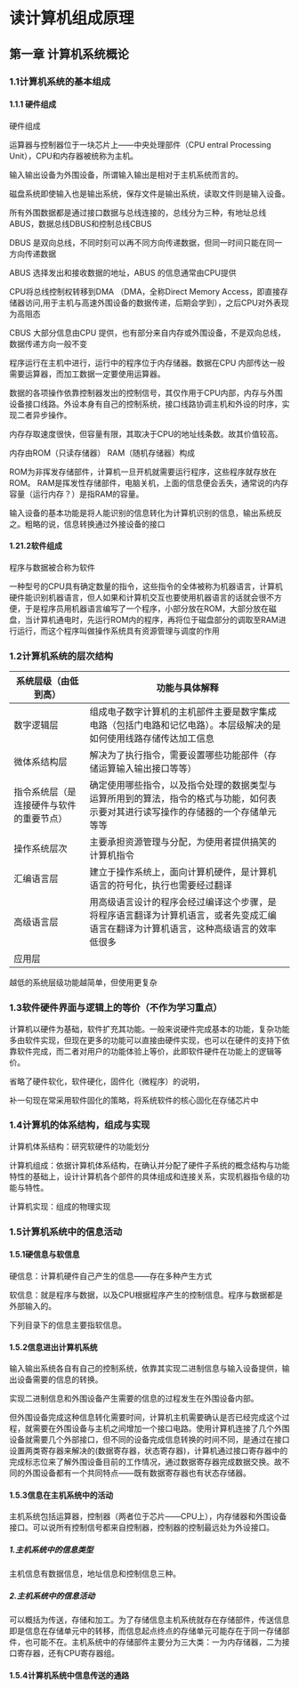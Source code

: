 # 读计算机组成原理

## 第一章 计算机系统概论

### 1.1计算机系统的基本组成

#### 1.1.1 硬件组成

硬件组成

运算器与控制器位于一块芯片上——中央处理部件（CPU entral Processing Unit），CPU和内存器被统称为主机。

输入输出设备为外围设备，所谓输入输出是相对于主机系统而言的。

磁盘系统即使输入也是输出系统，保存文件是输出系统，读取文件则是输入设备。

所有外围数据都是通过接口数据与总线连接的，总线分为三种，有地址总线ABUS，数据总线DBUS和控制总线CBUS

DBUS 是双向总线，不同时刻可以再不同方向传递数据，但同一时间只能在同一方向传递数据

ABUS 选择发出和接收数据的地址，ABUS 的信息通常由CPU提供

CPU将总线控制权转移到DMA （DMA，全称Direct Memory Access，即直接存储器访问,用于主机与高速外围设备的数据传递，后期会学到），之后CPU对外表现为高阻态

CBUS 大部分信息由CPU 提供，也有部分来自内存或外围设备，不是双向总线，数据传递方向一般不变



程序运行在主机中进行，运行中的程序位于内存储器。数据在CPU 内部传达一般需要运算器，而加工数据一定要使用运算器。 

数据的各项操作依靠控制器发出的控制信号，其仅作用于CPU内部，内存与外围设备接口线路。外设本身有自己的控制系统，接口线路协调主机和外设的时序，实现二者异步操作。

内存存取速度很快，但容量有限，其取决于CPU的地址线条数。故其价值较高。

内存由ROM（只读存储器） RAM（随机存储器）构成

ROM为非挥发存储部件，计算机一旦开机就需要运行程序，这些程序就存放在ROM。 RAM是挥发性存储部件，电脑关机，上面的信息便会丢失，通常说的内存容量（运行内存？）是指RAM的容量。

输入设备的基本功能是将人能识别的信息转化为计算机识别的信息，输出系统反之。粗略的说，信息转换通过外接设备的接口







#### 1.21.2软件组成

程序与数据被合称为软件

一种型号的CPU具有确定数量的指令，这些指令的全体被称为机器语言，计算机硬件能识别机器语言，但人如果和计算机交互也要使用机器语言的话就会很不方便，于是程序员用机器语言编写了一个程序，小部分放在ROM，大部分放在磁盘，当计算机通电时，先运行ROM内的程序，再将位于磁盘部分的调取至RAM进行运行，而这个程序叫做操作系统具有资源管理与调度的作用





### 1.2计算机系统的层次结构

| 系统层级（由低到高）                     | 功能与具体解释                                               |
| ---------------------------------------- | ------------------------------------------------------------ |
| 数字逻辑层                               | 组成电子数字计算机的主机部件主要是数字集成电路（包括门电路和记忆电路）。本层级解决的是如何使用线路存储传达加工信息 |
| 微体系结构层                             | 解决为了执行指令，需要设置哪些功能部件（存储运算输入输出接口等等） |
| 指令系统层（是连接硬件与软件的重要节点） | 确定使用哪些指令，以及指令处理的数据类型与运算所用到的算法，指令的格式与功能，如何表示要对其进行读写操作的存储器的一个存储单元等等 |
| 操作系统层次                             | 主要承担资源管理与分配，为使用者提供搞笑的计算机指令         |
| 汇编语言层                               | 建立于操作系统上，面向计算机硬件，是计算机语言的符号化，执行也需要经过翻译 |
| 高级语言层                               | 用高级语言设计的程序会经过编译这个步骤，是将程序语言翻译为计算机语言，或者先变成汇编语言在翻译为计算机语言，这种高级语言的效率低很多 |
| 应用层                                   |                                                              |

越低的系统层级功能越简单，但使用更复杂

### 1.3软件硬件界面与逻辑上的等价（不作为学习重点）

计算机以硬件为基础，软件扩充其功能。一般来说硬件完成基本的功能，复杂功能多由软件实现，但现在更多的功能可以直接由硬件实现，也可以在硬件的支持下依靠软件完成，而二者对用户的功能体验上等价，此即软件硬件在功能上的逻辑等价。

省略了硬件软化，软件硬化，固件化（微程序）的说明，

补一句现在常采用软件固化的策略，将系统软件的核心固化在存储芯片中

### 1.4计算机的体系结构，组成与实现

计算机体系结构：研究软硬件的功能划分

计算机组成：依据计算机体系结构，在确认并分配了硬件子系统的概念结构与功能特性的基础上，设计计算机各个部件的具体组成和连接关系，实现机器指令级的功能与特性。

计算机实现：组成的物理实现

### 1.5计算机系统中的信息活动

#### 1.5.1硬信息与软信息

硬信息：计算机硬件自己产生的信息——存在多种产生方式

软信息：就是程序与数据，以及CPU根据程序产生的控制信息。程序与数据都是外部输入的。

下列目录下的信息主要指软信息。

#### 1.5.2信息进出计算机系统

输入输出系统各自有自己的控制系统，依靠其实现二进制信息与输入设备提供，输出设备需要的信息的转换。

实现二进制信息和外围设备产生需要的信息的过程发生在外围设备内部。

但外围设备完成这种信息转化需要时间，计算机主机需要确认是否已经完成这个过程，就需要在外围设备与主机之间增加一个接口电路。使用计算机连接了几个外围设备就需要几个外部接口，但不同的设备完成信息转换的时间不同，是通过在接口设置两类寄存器来解决的(数据寄存器，状态寄存器)，计算机通过接口寄存器中的完成标志位来了解外围设备目前的工作情况，通过数据寄存器完成数据交换。故不同的外围设备都有一个共同特点——既有数据寄存器也有状态存储器。



#### 1.5.3信息在主机系统中的活动

主机系统包括运算器，控制器（两者位于芯片——CPU上），内存储器和外围设备接口。可以说所有控制信号都来自控制器，控制器的控制最远处为外设接口。

##### 1.主机系统中的信息类型

主机信息有数据信息，地址信息和控制信息三种。

##### 2.主机系统中的信息活动

可以概括为传送，存储和加工。为了存储信息主机系统就存在存储部件，传送信息即是信息在存储单元中的转移，而信息起点终点的存储单元可能存在于同一存储部件，也可能不在。主机系统中的存储部件主要分为三大类：一为内存储器，二为接口寄存器，还有CPU寄存器组。



#### 1.5.4计算机系统中信息传送的通路

